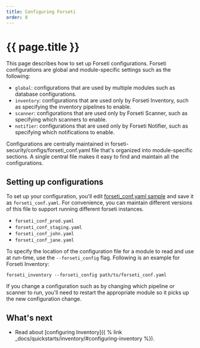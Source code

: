 ```yaml
---
title: Configuring Forseti
order: 8
---
```


# {{ page.title }}

This page describes how to set up Forseti configurations. Forseti configurations
are global and module-specific settings such as the following:

-   `global`: configurations that are used by multiple modules such as database
    configurations.
-   `inventory`: configurations that are used only by Forseti Inventory, such as
    specifying the inventory pipelines to enable.
-   `scanner`: configurations that are used only by Forseti Scanner, such as
    specifying which scanners to enable.
-   `notifier`: configurations that are used only by Forseti Notifier, such as
    specifying which notifications to enable.

Configurations are centrally maintained in
forseti-security/configs/forseti_conf.yaml file that's organized into
module-specific sections. A single central file makes it easy to find and
maintain all the configurations.

## Setting up configurations

To set up your configuration, you'll edit
[forseti_conf.yaml sample](https://github.com/GoogleCloudPlatform/forseti-security/blob/master/configs/forseti_conf.yaml.sample)
and save it as `forseti_conf.yaml`. For convenience, you can maintain different
versions of this file to support running different forseti instances.

-   `forseti_conf_prod.yaml`
-   `forseti_conf_staging.yaml`
-   `forseti_conf_john.yaml`
-   `forseti_conf_jane.yaml`

To specify the location of the configuration file for a module to read and use
at run-time, use the `--forseti_config` flag. Following is an example for
Forseti Inventory:

`forseti_inventory --forseti_config path/to/forseti_conf.yaml`

If you change a configuration such as by changing which pipeline or scanner to
run, you'll need to restart the appropriate module so it picks up the new
configuration change.

## What's next

-   Read about [configuring Inventory]({ % link _docs/quickstarts/inventory/#configuring-inventory %}).
